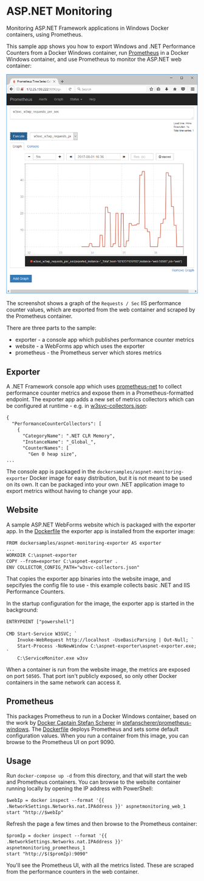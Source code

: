 # ASP.NET Monitoring

Monitoring ASP.NET Framework applications in Windows Docker containers, using Prometheus.

This sample app shows you how to export Windows and .NET Performance Counters from a Docker Windows container, run [Prometheus](https://prometheus.io) in a Docker Windows container, and use Prometheus to monitor the ASP.NET web container:

![Prometheus in a Docker Windows container](img/prometheus-in-a-windows-container.png)

The screenshot shows a graph of the `Requests / Sec` IIS performance counter values, which are exported from the web container and scraped by the Prometheus container.

There are three parts to the sample:

* exporter - a console app which publishes performance counter metrics
* website - a WebForms app which uses the exporter
* prometheus - the Prometheus server which stores metrics

## Exporter

A .NET Framework console app which uses [prometheus-net](https://github.com/andrasm/prometheus-net) to collect performance counter metrics and expose them in a Prometheus-formatted endpoint. The exporter app adds a new set of metrics collectors which can be configured at runtime - e.g. in [w3svc-collectors.json](exporter/src/DockerSamples.AspNetExporter.App/w3svc-collectors.json):

```
{
  "PerformanceCounterCollectors": [
    {
      "CategoryName": ".NET CLR Memory",
      "InstanceName": "_Global_",
      "CounterNames": [
        "Gen 0 heap size",
...
```

The console app is packaged in the `dockersamples/aspnet-monitoring-exporter` Docker image for easy distribution, but it is not meant to be used on its own. It can be packaged into your own .NET application image to export metrics without having to change your app.

## Website

A sample ASP.NET WebForms website which is packaged with the exporter app. In the [Dockerfile](website/Dockerfile) the exporter app is installed from the exporter image:

```
FROM dockersamples/aspnet-monitoring-exporter AS exporter
...
WORKDIR C:\aspnet-exporter
COPY --from=exporter C:\aspnet-exporter .
ENV COLLECTOR_CONFIG_PATH="w3svc-collectors.json"
```

That copies the exporter app binaries into the website image, and sepcifyies the config file to use - this example collects basic .NET and IIS Performance Counters.

In the startup configuration for the image, the exporter app is started in the background:

```
ENTRYPOINT ["powershell"]

CMD Start-Service W3SVC; `
    Invoke-WebRequest http://localhost -UseBasicParsing | Out-Null; `
    Start-Process -NoNewWindow C:\aspnet-exporter\aspnet-exporter.exe; `
    C:\ServiceMonitor.exe w3sv
```

When a container is run from the website image, the metrics are exposed on port `50505`. That port isn't publicly exposed, so only other Docker containers in the same network can access it.

## Prometheus

This packages Prometheus to run in a Docker Windows container, based on the work by [Docker Captain Stefan Scherer](https://twitter.com/stefscherer?lang=en) in [stefanscherer/prometheus-windows](https://hub.docker.com/r/stefanscherer/prometheus-windows/). The [Dockerfile](prometheus/Dockerfile) deploys Prometheus and sets some default configuration values. When you run a container from this image, you can browse to the Prometheus UI on port 9090.

## Usage

Run `docker-compose up -d` from this directory, and that will start the web and Prometheus containers. You can browse to the website container running locally by opening the IP address with PowerShell:

```
$webIp = docker inspect --format '{{ .NetworkSettings.Networks.nat.IPAddress }}' aspnetmonitoring_web_1
start "http://$webIp"
```

Refresh the page a few times and then browse to the Prometheus container:

```
$promIp = docker inspect --format '{{ .NetworkSettings.Networks.nat.IPAddress }}' aspnetmonitoring_prometheus_1
start "http://$($promIp):9090"
```

You'll see the Prometheus UI, with all the metrics listed. These are scraped from the performance counters in the web container.